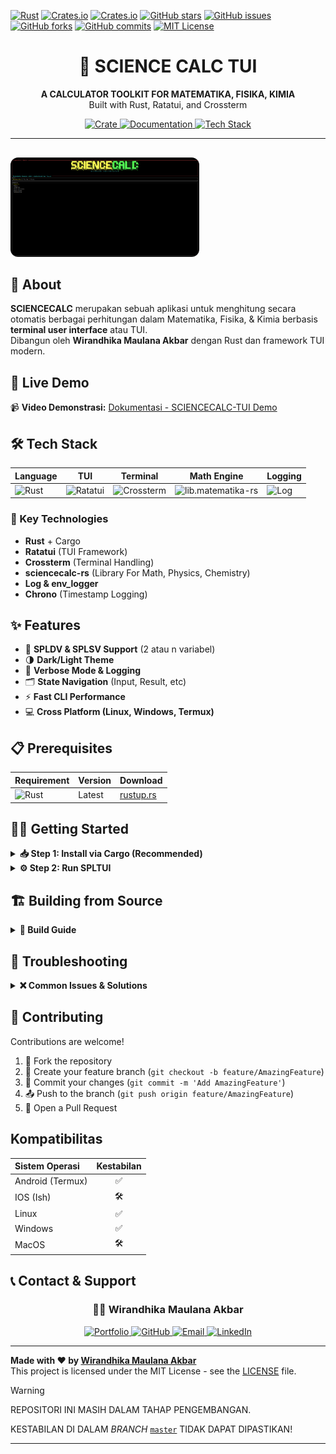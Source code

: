 [![Rust](https://img.shields.io/badge/language-Rust-orange)](https://www.rust-lang.org/)
[![Crates.io](https://img.shields.io/crates/v/sciencecalc-rs)](https://crates.io/crates/sciencecalc-rs)
[![Crates.io](https://img.shields.io/crates/v/sciencecalc-tui)](https://crates.io/crates/sciencecalc-tui)
[![GitHub stars](https://img.shields.io/github/stars/wirandhika-maulana/sciencecalc-tui)](https://github.com/wirandhika-maulana/sciencecalc-tui/stargazers)
[![GitHub issues](https://img.shields.io/github/issues/wirandhika-maulana/sciencecalc-tui)](https://github.com/wirandhika-maulana/sciencecalc-tui/issues)
[![GitHub forks](https://img.shields.io/github/forks/wirandhika-maulana/sciencecalc-tui)](https://github.com/wirandhika-maulana/sciencecalc-tui/network/members)
[![GitHub commits](https://img.shields.io/github/commit-activity/m/wirandhika-maulana/sciencecalc-tui)](https://github.com/wirandhika-maulana/sciencecalc-tui/commits/master)
[![MIT License](https://img.shields.io/github/license/wirandhika-maulana/sciencecalc-tui)](https://github.com/wirandhika-maulana/sciencecalc-tui/blob/master/LICENSE)

<div align="center">
  <h1>📐 SCIENCE CALC TUI</h1>
 
  
  <p>
    <strong>A CALCULATOR TOOLKIT FOR MATEMATIKA, FISIKA, KIMIA</strong><br>
    Built with Rust, Ratatui, and Crossterm
  </p>
  
  <p>
    <a href="https://crates.io/crates/sciencecalc-tui" target="_blank">
      <img src="https://img.shields.io/badge/📦_Crate-spltui-orange?style=for-the-badge&logo=rust" alt="Crate">
    </a>
    <a href="#-getting-started">
      <img src="https://img.shields.io/badge/📖_Get_Started-Documentation-green?style=for-the-badge&logo=gitbook" alt="Documentation">
    </a>
    <a href="#-tech-stack">
      <img src="https://img.shields.io/badge/⚙️_Tech_Stack-Rust-orange?style=for-the-badge&logo=rust" alt="Tech Stack">
    </a>
</div>

---

<img src="https://github.com/wirandhika-maulana/sciencecalc-tui/blob/master/sciencecalc-tui.png" alt="SCIENCECAL TUI Screenshot" style="max-width: 60%; border-radius: 12px; margin-top: 16px;" />

## 👋 About

**SCIENCECALC** merupakan sebuah aplikasi untuk menghitung secara otomatis berbagai perhitungan dalam Matematika, Fisika, & Kimia berbasis **terminal user interface** atau TUI.  
Dibangun oleh **Wirandhika Maulana Akbar** dengan Rust dan framework TUI modern.

## 🚀 Live Demo

📹 **Video Demonstrasi:** [Dokumentasi - SCIENCECALC-TUI Demo]([https://github.com/wirandhika-maulana/sciencecalc-tui])

## 🛠️ Tech Stack

<div align="center">

| Language | TUI | Terminal | Math Engine | Logging |
|----------|-----|----------|-------------|---------|
| ![Rust](https://img.shields.io/badge/Rust-orange?style=for-the-badge&logo=rust) | ![Ratatui](https://img.shields.io/badge/Ratatui-22C55E?style=for-the-badge&logo=terminal) | ![Crossterm](https://img.shields.io/badge/Crossterm-4B5563?style=for-the-badge&logo=terminal) | ![lib.matematika-rs](https://img.shields.io/badge/sciencecalc.rs-blueviolet?style=for-the-badge) | ![Log](https://img.shields.io/badge/Logging-env_logger-red?style=for-the-badge) |

</div>

### 🔧 Key Technologies

- **Rust** + Cargo
- **Ratatui** (TUI Framework)
- **Crossterm** (Terminal Handling)
- **sciencecalc-rs** (Library For Math, Physics, Chemistry)
- **Log & env_logger**
- **Chrono** (Timestamp Logging)

## ✨ Features

- 📐 **SPLDV & SPLSV Support** (2 atau n variabel)
- 🌗 **Dark/Light Theme**
- 📂 **Verbose Mode & Logging**
- 🗂️ **State Navigation** (Input, Result, etc)
- ⚡ **Fast CLI Performance**
- 💻 **Cross Platform (Linux, Windows, Termux)**

## 📋 Prerequisites

<div align="center">

| Requirement | Version | Download |
|-------------|---------|----------|
| ![Rust](https://img.shields.io/badge/Rust-orange?style=for-the-badge&logo=rust) | Latest | [rustup.rs](https://rustup.rs/) |

</div>

## 🏃‍♂️ Getting Started

<details>
<summary><strong>📥 Step 1: Install via Cargo (Recommended)</strong></summary>

```bash
cargo install sciencecalc-tui
```

</details>

<details>
<summary><strong>⚙️ Step 2: Run SPLTUI</strong></summary>

```bash
sciencecalc-tui
```

</details>

## 🏗️ Building from Source

<details>
<summary><strong>🔨 Build Guide</strong></summary>

```bash
git clone https://github.com/wirandhika-maulana/sciencecalc-tui.git
cd sciencecalc-tui
cargo build --release
./target/release/sciencecalc-tui
```

</details>

## 🚨 Troubleshooting

<details>
<summary><strong>❌ Common Issues & Solutions</strong></summary>

| Problem | Solution |
|---------|----------|
| Rust not installed | Install via [rustup.rs](https://rustup.rs/) |
| `cargo install` error | Run `rustup update` |
| Terminal rendering issue | Use compatible terminal (e.g. Alacritty, Windows Terminal) |

</details>

## 🤝 Contributing

Contributions are welcome!

1. 🍴 Fork the repository
2. 🌟 Create your feature branch (`git checkout -b feature/AmazingFeature`)
3. 💾 Commit your changes (`git commit -m 'Add AmazingFeature'`)
4. 📤 Push to the branch (`git push origin feature/AmazingFeature`)
5. 🔄 Open a Pull Request


## Kompatibilitas

| Sistem Operasi | Kestabilan |
| :------------- | :--------: |
| Android (Termux) |       ✅       |
|     IOS (Ish)    |       🛠️       |
|       Linux      |       ✅       |
|       Windows    |       ✅       |
|       MacOS      |       🛠️       |


## 📞 Contact & Support

<div align="center">

### 👨‍💻 Wirandhika Maulana Akbar

<p>
  <a href="https://wirandhika.my.id/" target="_blank">
    <img src="https://img.shields.io/badge/🌐_Portfolio-wirandhika.my.id-blue?style=for-the-badge" alt="Portfolio">
  </a>
  <a href="https://github.com/wirandhika-maulana" target="_blank">
    <img src="https://img.shields.io/badge/GitHub-wirandhika-181717?style=for-the-badge&logo=github" alt="GitHub">
  </a>
  <a href="mailto:randikacreator22@gmail.com">
    <img src="https://img.shields.io/badge/Email-Contact-red?style=for-the-badge&logo=gmail&logoColor=white" alt="Email">
  </a>
  <a href="https://linkedin.com/in/wirandhika-maulana-akbar" target="_blank">
    <img src="https://img.shields.io/badge/LinkedIn-Connect-0077B5?style=for-the-badge&logo=linkedin&logoColor=white" alt="LinkedIn">
  </a>
</p>

</div>

---

**Made with ❤️ by [Wirandhika Maulana Akbar](https://wirandhika.my.id/)**  
This project is licensed under the MIT License - see the [LICENSE](LICENSE) file.

> [!WARNING]
>
> REPOSITORI INI MASIH DALAM TAHAP PENGEMBANGAN.
>
> KESTABILAN DI DALAM *BRANCH* [`master`](https://github.com/wirandhika-maulana/sciencecalc-tui/tree/master) TIDAK DAPAT DIPASTIKAN!

---
